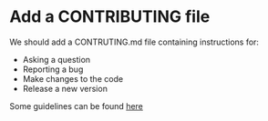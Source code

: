 # Add a CONTRIBUTING file

We should add a CONTRUTING.md file containing instructions for:

- Asking a question
- Reporting a bug
- Make changes to the code
- Release a new version

Some guidelines can be found [here](https://docs.github.com/en/communities/setting-up-your-project-for-healthy-contributions/setting-guidelines-for-repository-contributors)